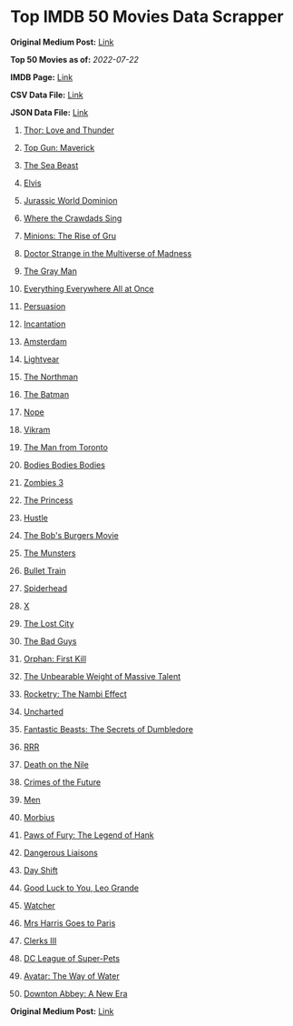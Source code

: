 # Top IMDB 50 Movies Data Scrapper

**Original Medium Post:** [Link](https://medium.com/@nishantsahoo/which-movie-should-i-watch-5c83a3c0f5b1) 

**Top 50 Movies as of:** _2022-07-22_

**IMDB Page:** [Link](http://www.imdb.com/search/title?release_date=2022,2022&title_type=feature)

**CSV Data File:** [Link](/Data/data.csv)

**JSON Data File:** [Link](/Data/data.json)

1. [Thor: Love and Thunder](https://www.imdb.com/title/tt10648342/?ref_=adv_li_tt)

2. [Top Gun: Maverick](https://www.imdb.com/title/tt1745960/?ref_=adv_li_tt)

3. [The Sea Beast](https://www.imdb.com/title/tt9288046/?ref_=adv_li_tt)

4. [Elvis](https://www.imdb.com/title/tt3704428/?ref_=adv_li_tt)

5. [Jurassic World Dominion](https://www.imdb.com/title/tt8041270/?ref_=adv_li_tt)

6. [Where the Crawdads Sing](https://www.imdb.com/title/tt9411972/?ref_=adv_li_tt)

7. [Minions: The Rise of Gru](https://www.imdb.com/title/tt5113044/?ref_=adv_li_tt)

8. [Doctor Strange in the Multiverse of Madness](https://www.imdb.com/title/tt9419884/?ref_=adv_li_tt)

9. [The Gray Man](https://www.imdb.com/title/tt1649418/?ref_=adv_li_tt)

10. [Everything Everywhere All at Once](https://www.imdb.com/title/tt6710474/?ref_=adv_li_tt)

11. [Persuasion](https://www.imdb.com/title/tt13456318/?ref_=adv_li_tt)

12. [Incantation](https://www.imdb.com/title/tt18968540/?ref_=adv_li_tt)

13. [Amsterdam](https://www.imdb.com/title/tt10304142/?ref_=adv_li_tt)

14. [Lightyear](https://www.imdb.com/title/tt10298810/?ref_=adv_li_tt)

15. [The Northman](https://www.imdb.com/title/tt11138512/?ref_=adv_li_tt)

16. [The Batman](https://www.imdb.com/title/tt1877830/?ref_=adv_li_tt)

17. [Nope](https://www.imdb.com/title/tt10954984/?ref_=adv_li_tt)

18. [Vikram](https://www.imdb.com/title/tt9179430/?ref_=adv_li_tt)

19. [The Man from Toronto](https://www.imdb.com/title/tt11671006/?ref_=adv_li_tt)

20. [Bodies Bodies Bodies](https://www.imdb.com/title/tt8110652/?ref_=adv_li_tt)

21. [Zombies 3](https://www.imdb.com/title/tt14301252/?ref_=adv_li_tt)

22. [The Princess](https://www.imdb.com/title/tt13406136/?ref_=adv_li_tt)

23. [Hustle](https://www.imdb.com/title/tt8009428/?ref_=adv_li_tt)

24. [The Bob's Burgers Movie](https://www.imdb.com/title/tt7466442/?ref_=adv_li_tt)

25. [The Munsters](https://www.imdb.com/title/tt14813212/?ref_=adv_li_tt)

26. [Bullet Train](https://www.imdb.com/title/tt12593682/?ref_=adv_li_tt)

27. [Spiderhead](https://www.imdb.com/title/tt9783600/?ref_=adv_li_tt)

28. [X](https://www.imdb.com/title/tt13560574/?ref_=adv_li_tt)

29. [The Lost City](https://www.imdb.com/title/tt13320622/?ref_=adv_li_tt)

30. [The Bad Guys](https://www.imdb.com/title/tt8115900/?ref_=adv_li_tt)

31. [Orphan: First Kill](https://www.imdb.com/title/tt11851548/?ref_=adv_li_tt)

32. [The Unbearable Weight of Massive Talent](https://www.imdb.com/title/tt11291274/?ref_=adv_li_tt)

33. [Rocketry: The Nambi Effect](https://www.imdb.com/title/tt9263550/?ref_=adv_li_tt)

34. [Uncharted](https://www.imdb.com/title/tt1464335/?ref_=adv_li_tt)

35. [Fantastic Beasts: The Secrets of Dumbledore](https://www.imdb.com/title/tt4123432/?ref_=adv_li_tt)

36. [RRR](https://www.imdb.com/title/tt8178634/?ref_=adv_li_tt)

37. [Death on the Nile](https://www.imdb.com/title/tt7657566/?ref_=adv_li_tt)

38. [Crimes of the Future](https://www.imdb.com/title/tt14549466/?ref_=adv_li_tt)

39. [Men](https://www.imdb.com/title/tt13841850/?ref_=adv_li_tt)

40. [Morbius](https://www.imdb.com/title/tt5108870/?ref_=adv_li_tt)

41. [Paws of Fury: The Legend of Hank](https://www.imdb.com/title/tt4428398/?ref_=adv_li_tt)

42. [Dangerous Liaisons](https://www.imdb.com/title/tt15548032/?ref_=adv_li_tt)

43. [Day Shift](https://www.imdb.com/title/tt13314558/?ref_=adv_li_tt)

44. [Good Luck to You, Leo Grande](https://www.imdb.com/title/tt13352968/?ref_=adv_li_tt)

45. [Watcher](https://www.imdb.com/title/tt12004038/?ref_=adv_li_tt)

46. [Mrs Harris Goes to Paris](https://www.imdb.com/title/tt5151570/?ref_=adv_li_tt)

47. [Clerks III](https://www.imdb.com/title/tt11128440/?ref_=adv_li_tt)

48. [DC League of Super-Pets](https://www.imdb.com/title/tt8912936/?ref_=adv_li_tt)

49. [Avatar: The Way of Water](https://www.imdb.com/title/tt1630029/?ref_=adv_li_tt)

50. [Downton Abbey: A New Era](https://www.imdb.com/title/tt11703710/?ref_=adv_li_tt)

**Original Medium Post:** [Link](https://medium.com/@nishantsahoo/which-movie-should-i-watch-5c83a3c0f5b1) 
